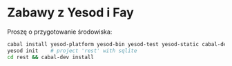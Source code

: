 
Zabawy z Yesod i Fay
====================
Proszę o przygotowanie środowiska:
```bash
cabal install yesod-platform yesod-bin yesod-test yesod-static cabal-dev
yesod init    # project 'rest' with sqlite
cd rest && cabal-dev install
```  
